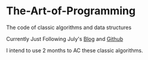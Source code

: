 # The-Art-of-Programming
The code of classic algorithms and data structures

Currently Just Following July's [Blog](http://blog.csdn.net/v_july_v) and [Github](https://github.com/julycoding/The-Art-Of-Programming-By-July)

I intend to use 2 months to AC these classic algorithms.